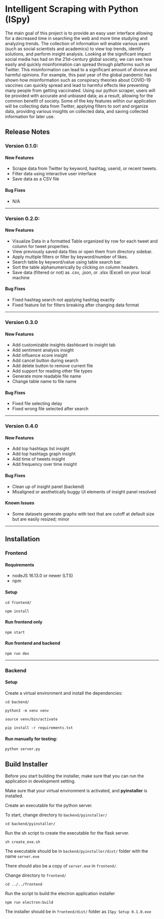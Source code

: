 # Intelligent Scraping with Python (ISpy)

The main goal of this project is to provide an easy user interface allowing for a decreased time in searching the web and more time studying and analyzing trends. The collection of information will enable various users (such as social scientists and academics) to view top trends, identify solutions, and perform insight analysis. Looking at the significant impact social media has had on the 21st-century global society, we can see how easily and quickly misinformation can spread through platforms such as Twitter. This misinformation can lead to a significant amount of divisive and harmful opinions. For example, this past year of the global pandemic has shown how misinformation such as conspiracy theories about COVID-19 vaccines can quickly spread and lead to harmful effects like preventing many people from getting vaccinated. Using our python scraper, users will be provided with accurate and unbiased data; as a result, allowing for the common benefit of society. Some of the key features within our application will be collecting data from Twitter, applying filters to sort and organize data, providing various insights on collected data, and saving collected information for later use.

## Release Notes
### Version 0.1.0:
#### New Features
* Scrape data from Twitter by keyword, hashtag, userid, or recent tweets.
* Filter data using interactive user interface
* Save data as a CSV file

#### Bug Fixes
* N/A
---

### Version 0.2.0:
#### New Features
* Visualize Data in a formatted Table organized by row for each tweet and column for tweet properties.
* View previously saved data files or open them from directory sidebar.
* Apply multiple filters or filter by keyword/number of likes.
* Search table by keyword/value using table search bar.
* Sort the table alphanumerically by clicking on column headers.
* Save data (filtered or not) as .csv, .json, or .xlsx (Excel) on your local machine

#### Bug Fixes
* Fixed hashtag search not applying hashtag exactly
* Fixed feature list for filters breaking after changing data format
---

### Version 0.3.0

#### New Features
* Add customizable insights dashboard to insight tab
* Add sentiment analysis insight
* Add influence score insight
* Add cancel button during search
* Add delete button to remove current file
* Add support for reading other file types
* Generate more readable file name
* Change table name to file name


#### Bug Fixes
* Fixed file selecting delay
* Fixed wrong file selected after search

---

### Version 0.4.0

#### New Features
* Add top hashtags list insight
* Add top hashtags graph insight
* Add time of tweets insight
* Add frequency over time insight


#### Bug Fixes
* Clean up of insight panel (backend)
* Misaligned or aesthetically buggy UI elements of insight panel resolved

#### Known Issues
* Some datasets generate graphs with text that are cutoff at default size but are easily resized; minor

---

## Installation
### Frontend
#### Requirements
* nodeJS 16.13.0 or newer (LTS)
* npm

#### Setup

```cd frontend/```

```npm install```

#### Run frontend only
```npm start```

#### Run frontend and backend
```npm run dev```

---

### Backend
#### Setup
Create a virtual environment and install the dependencies:

```cd backend/```

```python3 -m venv venv```

```source venv/bin/activate```

```pip install -r requirements.txt```


#### Run manually for testing:

```python server.py```

## Build Installer
Before you start building the installer, make sure that you can run the application in development setting.

Make sure that your virtual environment is activated, and **pyinstaller** is installed.

Create an executable for the python server.

To start, change directory to `backend/pyinstaller/`

`cd backend/pyinstaller/`

Run the sh script to create the executable for the flask server. 

`sh create_exe.sh`

The executable should be in `backend/pyinstaller/dist/` folder with the name `server.exe`

There should also be a copy of `server.exe` in `frontend/`.

Change directory to `frontend/`

`cd ../../frontend`

Run the script to build the electron application installer

`npm run electron:build`

The installer should be in `frontend/dist/` folder as `ISpy Setup 0.1.0.exe`